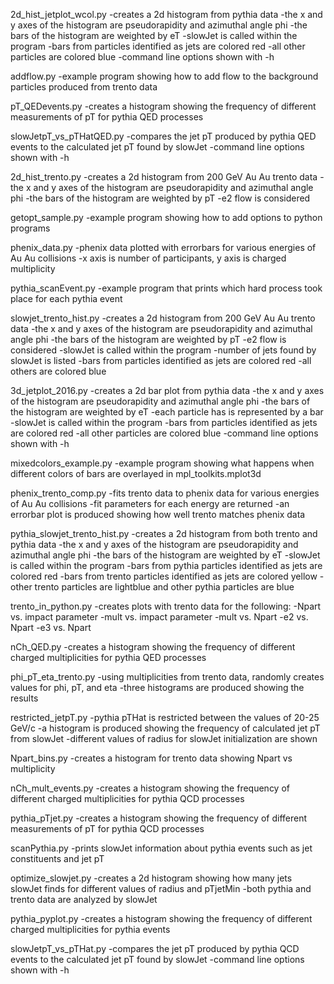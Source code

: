 
2d_hist_jetplot_wcol.py
 -creates a 2d histogram from pythia data
     -the x and y axes of the histogram are pseudorapidity and azimuthal angle phi
     -the bars of the histogram are weighted by eT
 -slowJet is called within the program
     -bars from particles identified as jets are colored red
     -all other particles are colored blue
 -command line options shown with -h

addflow.py
 -example program showing how to add flow to the background particles produced from trento data

pT_QEDevents.py
 -creates a histogram showing the frequency of different measurements of pT for pythia QED processes 

slowJetpT_vs_pTHatQED.py
 -compares the jet pT produced by pythia QED events to the calculated jet pT found by slowJet
 -command line options shown with -h

2d_hist_trento.py
 -creates a 2d histogram from 200 GeV Au Au trento data
     -the x and y axes of the histogram are pseudorapidity and azimuthal angle phi
     -the bars of the histogram are weighted by pT
 -e2 flow is considered	 

getopt_sample.py
 -example program showing how to add options to python programs

phenix_data.py
 -phenix data plotted with errorbars for various energies of Au Au collisions
 -x axis is number of participants, y axis is charged multiplicity

pythia_scanEvent.py
 -example program that prints which hard process took place for each pythia event

slowjet_trento_hist.py
 -creates a 2d histogram from 200 GeV Au Au trento data
     -the x and y axes of the histogram are pseudorapidity and azimuthal angle phi
     -the bars of the histogram are weighted by pT
 -e2 flow is considered
 -slowJet is called within the program
     -number of jets found by slowJet is listed
     -bars from particles identified as jets are colored red
     -all others are colored blue

3d_jetplot_2016.py
 -creates a 2d bar plot from pythia data
     -the x and y axes of the histogram are pseudorapidity and azimuthal angle phi
     -the bars of the histogram are weighted by eT
	 -each particle has is represented by a bar
 -slowJet is called within the program
     -bars from particles identified as jets are colored red
     -all other particles are colored blue
 -command line options shown with -h

mixedcolors_example.py
 -example program showing what happens when different colors of bars are overlayed in mpl_toolkits.mplot3d

phenix_trento_comp.py
 -fits trento data to phenix data for various energies of Au Au collisions
 -fit parameters for each energy are returned
 -an errorbar plot is produced showing how well trento matches phenix data

pythia_slowjet_trento_hist.py
 -creates a 2d histogram from both trento and pythia data
     -the x and y axes of the histogram are pseudorapidity and azimuthal angle phi
     -the bars of the histogram are weighted by eT
 -slowJet is called within the program
     -bars from pythia particles identified as jets are colored red
     -bars from trento particles identified as jets are colored yellow
     -other trento particles are lightblue and other pythia particles are blue

trento_in_python.py
 -creates plots with trento data for the following:
     -Npart vs. impact parameter
     -mult vs. impact parameter
     -mult vs. Npart
     -e2 vs. Npart
     -e3 vs. Npart

nCh_QED.py
 -creates a histogram showing the frequency of different charged multiplicities for pythia QED processes

phi_pT_eta_trento.py
 -using multiplicities from trento data, randomly creates values for phi, pT, and eta
 -three histograms are produced showing the results

restricted_jetpT.py
 -pythia pTHat is restricted between the values of 20-25 GeV/c
 -a histogram is produced showing the frequency of calculated jet pT from slowJet
 -different values of radius for slowJet initialization are shown

Npart_bins.py
 -creates a histogram for trento data showing Npart vs multiplicity

nCh_mult_events.py
 -creates a histogram showing the frequency of different charged multiplicities for pythia QCD processes

pythia_pTjet.py
 -creates a histogram showing the frequency of different measurements of pT for pythia QCD processes

scanPythia.py
 -prints slowJet information about pythia events such as jet constituents and jet pT

optimize_slowjet.py
 -creates a 2d histogram showing how many jets slowJet finds for different values of radius and pTjetMin
 -both pythia and trento data are analyzed by slowJet

pythia_pyplot.py
 -creates a histogram showing the frequency of different charged multiplicities for pythia events

slowJetpT_vs_pTHat.py
 -compares the jet pT produced by pythia QCD events to the calculated jet pT found by slowJet
 -command line options shown with -h
